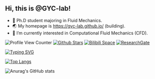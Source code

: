 ## Hi, this is @GYC-lab! 
- 👋 Ph.D student majoring in Fluid Mechanics.
- 🌏 My homepage is https://gyc-lab.github.io/ (building).
- 🌱 I’m currently interested in Computational Fluid Mechanics (CFD).


![Profile View Counter](https://komarev.com/ghpvc/?username=GYC-lab)
[![Github Stars](https://img.shields.io/badge/dynamic/json?color=262525&label=Github%20Followers&logo=github&query=%24.data.totalSubs&url=https%3A%2F%2Fapi.spencerwoo.com%2Fsubstats%2F%3Fsource%3Dgithub%26queryKey%3DGYC-lab)](https://github.com/GYC-lab)
[![Bilibili Space](https://img.shields.io/badge/dynamic/json?labelColor=FE7398&logo=bilibili&logoColor=white&label=Bilibili%20Fans&color=00aeec&query=%24.data.totalSubs&url=https%3A%2F%2Fapi.spencerwoo.com%2Fsubstats%2F%3Fsource%3Dbilibili%26queryKey%3D376424101)](https://space.bilibili.com/376424101) 
[![ResearchGate](https://img.shields.io/badge/ResearchGate-Yuchen_Ge-brightgreen?logo=researchgate&logoColor=white)](https://www.researchgate.net/profile/Yuchen_Ge2) 
<!--- [![](https://img.shields.io/badge/CSDN-GalaxyFloyd-red.svg)](https://blog.csdn.net/weixin_43490342)  --->

<a href="https://git.io/typing-svg"><img src="https://readme-typing-svg.demolab.com?font=Fira+Code&size=16&duration=2500&pause=100&color=002FA7&width=435&lines=print+*%2C+%22Hello+World!%22;git+commit+-m+%22c'est+la+vie%22" alt="Typing SVG" /></a>

[![Top Langs](https://github-readme-stats.vercel.app/api/top-langs/?username=GYC-lab&layout=compact)](https://github.com/anuraghazra/github-readme-stats)


![Anurag's GitHub stats](https://github-readme-stats.vercel.app/api?username=GYC-lab&show_icons=true&theme=transparent) 

<!--- <div align="left"> <img src="https://github-readme-streak-stats.herokuapp.com/?user=GYC-lab" /> </div> --->

<!--- <div align="center"> <img src="https://activity-graph.herokuapp.com/graph?username=GYC-lab&theme=xcode" /> </div> --->

<!---<table align="center">
  <tr>
    <td><img src="https://github-readme-activity-graph.cyclic.app/graph?username=GYC-lab&theme=xcode" alt="Activity"/></td>
  </tr>
</table>--->

<!---
GYC-lab/GYC-lab is a ✨ special ✨ repository because its `README.md` (this file) appears on your GitHub profile.
You can click the Preview link to take a look at your changes.
--->
